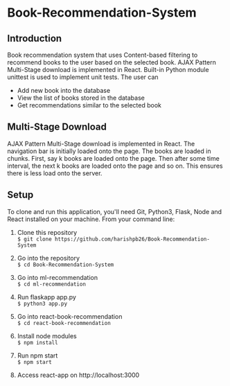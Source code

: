 # Book-Recommendation-System

## Introduction

Book recommendation system that uses Content-based filtering to recommend books to the user based on the selected book. AJAX Pattern Multi-Stage download is implemented in React. Built-in Python module unittest is used to implement unit tests. The user can 
* Add new book into the database
* View the list of books stored in the database
* Get recommendations similar to the selected book

## Multi-Stage Download

AJAX Pattern Multi-Stage download is implemented in React. The navigation bar is initially loaded onto the page. The books are loaded in chunks. First, say k books are loaded onto the page. Then after some time interval, the next k books are loaded onto the page and so on. This ensures there is less load onto the server.

## Setup

To clone and run this application, you'll need Git, Python3, Flask, Node and React installed on your machine. From your command line:
1. Clone this repository <br> `$ git clone https://github.com/harishpb26/Book-Recommendation-System`

2. Go into the repository <br> `$ cd Book-Recommendation-System`

3. Go into ml-recommendation <br> `$ cd ml-recommendation`

4. Run flaskapp app.py <br> `$ python3 app.py`

5. Go into react-book-recommendation <br> `$ cd react-book-recommendation`

6. Install node modules <br> `$ npm install`

7. Run npm start <br> `$ npm start`

8. Access react-app on http://localhost:3000
